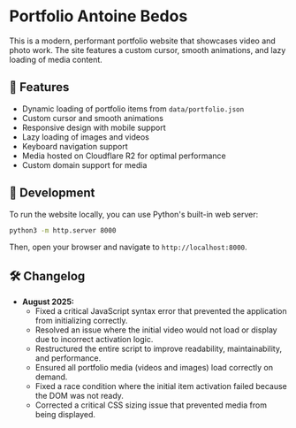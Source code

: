 # Portfolio Antoine Bedos

This is a modern, performant portfolio website that showcases video and photo work. The site features a custom cursor, smooth animations, and lazy loading of media content.

## 🚀 Features

- Dynamic loading of portfolio items from `data/portfolio.json`
- Custom cursor and smooth animations
- Responsive design with mobile support
- Lazy loading of images and videos
- Keyboard navigation support
- Media hosted on Cloudflare R2 for optimal performance
- Custom domain support for media

## 🔧 Development

To run the website locally, you can use Python's built-in web server:

```bash
python3 -m http.server 8000
```

Then, open your browser and navigate to `http://localhost:8000`.

## 🛠️ Changelog

- **August 2025:**
  - Fixed a critical JavaScript syntax error that prevented the application from initializing correctly.
  - Resolved an issue where the initial video would not load or display due to incorrect activation logic.
  - Restructured the entire script to improve readability, maintainability, and performance.
  - Ensured all portfolio media (videos and images) load correctly on demand.
  - Fixed a race condition where the initial item activation failed because the DOM was not ready.
  - Corrected a critical CSS sizing issue that prevented media from being displayed.

